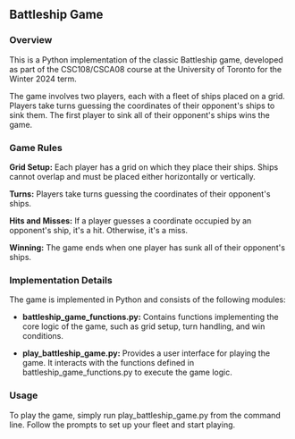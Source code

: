 ## **Battleship Game**

### **Overview**
This is a Python implementation of the classic Battleship game, developed as part of the CSC108/CSCA08 course at the University of Toronto for the Winter 2024 term.

The game involves two players, each with a fleet of ships placed on a grid. Players take turns guessing the coordinates of their opponent's ships to sink them. The first player to sink all of their opponent's ships wins the game.

### **Game Rules**
**Grid Setup:** Each player has a grid on which they place their ships. Ships cannot overlap and must be placed either horizontally or vertically.

**Turns:** Players take turns guessing the coordinates of their opponent's ships.

**Hits and Misses:** If a player guesses a coordinate occupied by an opponent's ship, it's a hit. Otherwise, it's a miss.

**Winning:** The game ends when one player has sunk all of their opponent's ships.

### **Implementation Details**
The game is implemented in Python and consists of the following modules:

- **battleship_game_functions.py:** Contains functions implementing the core logic of the game, such as grid setup, turn handling, and win conditions.

- **play_battleship_game.py:** Provides a user interface for playing the game. It interacts with the functions defined in battleship_game_functions.py to execute the game logic.

### **Usage**
To play the game, simply run play_battleship_game.py from the command line. Follow the prompts to set up your fleet and start playing.
